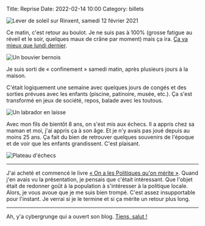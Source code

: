 Title: Reprise
Date: 2022-02-14 10:00
Category: billets

![Lever de soleil sur Rinxent, samedi 12 février 2021]({static}/images/reprise/IMG_4903.jpg#full "Lever de soleil sur Rinxent, samedi 12 février 2021")

Ce matin, c'est retour au boulot. Je ne suis pas à 100% (grosse fatigue au réveil et le soir, quelques maux de crâne par moment) mais ça ira. [Ça va mieux que lundi dernier]({filename}Positif.md).

![Un bouvier bernois]({static}/images/reprise/IMG_4884.jpg#mid "Un bouvier bernois")

Je suis sorti de « confinement » samedi matin, après plusieurs jours à la maison.

C'était logiquement une semaine avec quelques jours de congés et des sorties prévues avec les enfants (piscine, patinoire, musée, etc.). Ça s'est transformé en jeux de société, repos, balade avec les toutous.

![Un labrador en laisse]({static}/images/reprise/IMG_4885.jpg#mid "Un labrador en laisse")

Avec mon fils de bientôt 8 ans, on s'est mis aux échecs. Il a appris chez sa maman et moi, j'ai appris ça à son âge. Et je n'y avais pas joué depuis au moins 25 ans. Ça fait du bien de retrouver quelques souvenirs de l'époque et de voir que les enfants grandissent. C'est plaisant.

![Plateau d'échecs]({static}/images/reprise/IMG_4866.jpg#mid "Plateau d'échecs")

---


J'ai acheté et commencé le livre [« On a les Politiques qu'on mérite »](https://www.fayard.fr/documents-temoignages/les-politiques-quon-merite-9782213720845). Quand j'en avais vu la présentation, je pensais que c'était intéressant. Que l'objet était de redonner goût à la population à s'intéresser à la politique locale. Alors, je vous avoue que je me suis bien trompé. C'est assez insupportable pour l'instant. Je verrai si je le termine et si ça mérite un retour plus long.

---

Ah, y'a cybergrunge qui a ouvert son blog. [Tiens, salut !](https://blog.cybergrunge.dev/tiens-salut)
